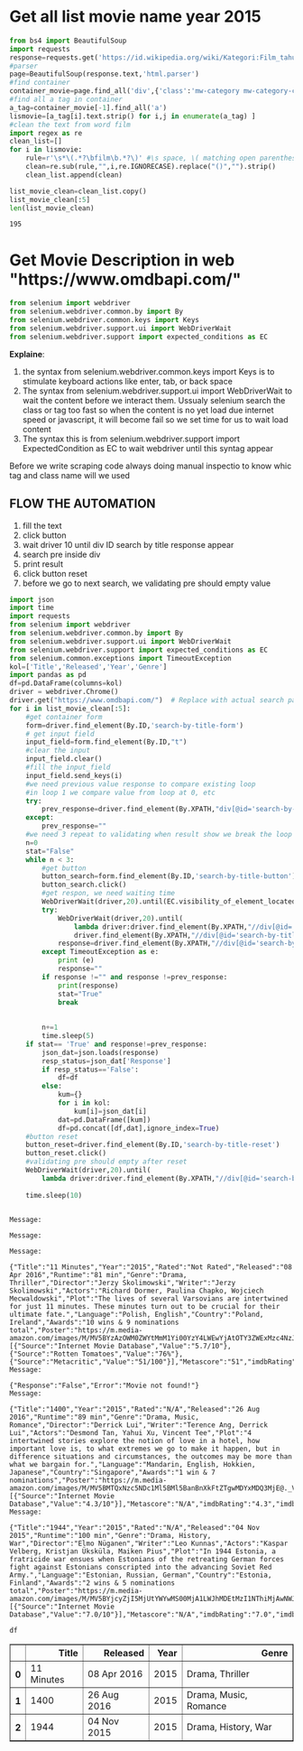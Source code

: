 <h1>Get all list movie name year 2015</h1>


```python
from bs4 import BeautifulSoup
import requests
response=requests.get('https://id.wikipedia.org/wiki/Kategori:Film_tahun_2015')
#parser
page=BeautifulSoup(response.text,'html.parser')
#find container
container_movie=page.find_all('div',{'class':'mw-category mw-category-columns'})
#find all a tag in container
a_tag=container_movie[-1].find_all('a')
lismovie=[a_tag[i].text.strip() for i,j in enumerate(a_tag) ]
#clean the text from word film
import regex as re
clean_list=[]
for i in lismovie:
    rule=r'\s*\(.*?\bfilm\b.*?\)' #\s space, \( matching open parenthesis, .*? macthing anything before.\boundary
    clean=re.sub(rule,"",i,re.IGNORECASE).replace("()","").strip()
    clean_list.append(clean)
```


```python
list_movie_clean=clean_list.copy()
list_movie_clean[:5]
len(list_movie_clean)
```




    195



<h1>Get Movie Description in web "https://www.omdbapi.com/"</h1>


```python
from selenium import webdriver
from selenium.webdriver.common.by import By
from selenium.webdriver.common.keys import Keys
from selenium.webdriver.support.ui import WebDriverWait
from selenium.webdriver.support import expected_conditions as EC
```

**Explaine**:
1. the syntax from selenium.webdriver.common.keys import Keys is to stimulate keyboard actions like enter, tab, or back space
2. The syntax from selenium.webdriver.support.ui import WebDriverWait to wait the content before we interact them. Ussualy selenium search the class or tag too fast so when the content is no yet load due internet speed or javascript, it will become fail so we set time for us to wait load content
3. The syntax this is from selenium.webdriver.support import ExpectedCondition as EC to wait webdriver until this syntag appear

<p> Before we write scraping code always doing manual inspectio to know whic tag and class name will we used</p>

<h2>FLOW THE AUTOMATION</h2>

1. fill the text
2. click button
3. wait driver 10 until div ID search by title response appear
4. search pre inside div
5. print result
6. click button reset
7. before we go to next search, we validating pre should empty value


```python
import json
import time
import requests  
from selenium import webdriver
from selenium.webdriver.common.by import By
from selenium.webdriver.support.ui import WebDriverWait
from selenium.webdriver.support import expected_conditions as EC
from selenium.common.exceptions import TimeoutException
kol=['Title','Released','Year','Genre']
import pandas as pd
df=pd.DataFrame(columns=kol)
driver = webdriver.Chrome()
driver.get("https://www.omdbapi.com/")  # Replace with actual search page
for i in list_movie_clean[:5]:
    #get container form
    form=driver.find_element(By.ID,'search-by-title-form')
    # get input field
    input_field=form.find_element(By.ID,"t")
    #clear the input
    input_field.clear()
    #fill the input_field
    input_field.send_keys(i)
    #we need previous value response to compare existing loop
    #in loop 1 we compare value from loop at 0, etc
    try:
        prev_response=driver.find_element(By.XPATH,"div[@id='search-by-title-response']/pre").text.strip()
    except:
        prev_response=""
    #we need 3 repeat to validating when result show we break the loop
    n=0
    stat="False"
    while n < 3:
        #get button
        button_search=form.find_element(By.ID,'search-by-title-button')
        button_search.click()
        #get respon, we need waiting time
        WebDriverWait(driver,20).until(EC.visibility_of_element_located((By.XPATH,"//div[@id='search-by-title-response']/pre")))
        try:
            WebDriverWait(driver,20).until(
                lambda driver:driver.find_element(By.XPATH,"//div[@id='search-by-title-response']/pre").text.strip()!="" and 
                driver.find_element(By.XPATH,"//div[@id='search-by-title-response']/pre").text.strip() !=prev_response)
            response=driver.find_element(By.XPATH,"//div[@id='search-by-title-response']/pre").text.strip()
        except TimeoutException as e:
            print (e)
            response=""
        if response !="" and response !=prev_response:
            print(response)
            stat="True"
            break
     
        
        n+=1
        time.sleep(5)
    if stat== 'True' and response!=prev_response:
        json_dat=json.loads(response)
        resp_status=json_dat['Response']
        if resp_status=='False':
            df=df
        else:
            kum={}
            for i in kol:
                kum[i]=json_dat[i]
            dat=pd.DataFrame([kum])
            df=pd.concat([df,dat],ignore_index=True)
    #button reset
    button_reset=driver.find_element(By.ID,'search-by-title-reset')
    button_reset.click()
    #validating pre should empty after reset
    WebDriverWait(driver,20).until(
        lambda driver:driver.find_element(By.XPATH,"//div[@id='search-by-title-response']/pre").text.strip()=="" )
                
    time.sleep(10)
    
```

    Message: 
    
    Message: 
    
    Message: 
    
    {"Title":"11 Minutes","Year":"2015","Rated":"Not Rated","Released":"08 Apr 2016","Runtime":"81 min","Genre":"Drama, Thriller","Director":"Jerzy Skolimowski","Writer":"Jerzy Skolimowski","Actors":"Richard Dormer, Paulina Chapko, Wojciech Mecwaldowski","Plot":"The lives of several Varsovians are intertwined for just 11 minutes. These minutes turn out to be crucial for their ultimate fate.","Language":"Polish, English","Country":"Poland, Ireland","Awards":"10 wins & 9 nominations total","Poster":"https://m.media-amazon.com/images/M/MV5BYzAzOWM0ZWYtMmM1Yi00YzY4LWEwYjAtOTY3ZWExMzc4NzJkXkEyXkFqcGc@._V1_SX300.jpg","Ratings":[{"Source":"Internet Movie Database","Value":"5.7/10"},{"Source":"Rotten Tomatoes","Value":"76%"},{"Source":"Metacritic","Value":"51/100"}],"Metascore":"51","imdbRating":"5.7","imdbVotes":"2,103","imdbID":"tt3865478","Type":"movie","DVD":"N/A","BoxOffice":"N/A","Production":"N/A","Website":"N/A","Response":"True"}
    Message: 
    
    {"Response":"False","Error":"Movie not found!"}
    Message: 
    
    {"Title":"1400","Year":"2015","Rated":"N/A","Released":"26 Aug 2016","Runtime":"89 min","Genre":"Drama, Music, Romance","Director":"Derrick Lui","Writer":"Terence Ang, Derrick Lui","Actors":"Desmond Tan, Yahui Xu, Vincent Tee","Plot":"4 intertwined stories explore the notion of love in a hotel, how important love is, to what extremes we go to make it happen, but in difference situations and circumstances, the outcomes may be more than what we bargain for.","Language":"Mandarin, English, Hokkien, Japanese","Country":"Singapore","Awards":"1 win & 7 nominations","Poster":"https://m.media-amazon.com/images/M/MV5BMTQxNzc5NDc1Ml5BMl5BanBnXkFtZTgwMDYxMDQ3MjE@._V1_SX300.jpg","Ratings":[{"Source":"Internet Movie Database","Value":"4.3/10"}],"Metascore":"N/A","imdbRating":"4.3","imdbVotes":"32","imdbID":"tt4029928","Type":"movie","DVD":"N/A","BoxOffice":"N/A","Production":"N/A","Website":"N/A","Response":"True"}
    Message: 
    
    {"Title":"1944","Year":"2015","Rated":"N/A","Released":"04 Nov 2015","Runtime":"100 min","Genre":"Drama, History, War","Director":"Elmo Nüganen","Writer":"Leo Kunnas","Actors":"Kaspar Velberg, Kristjan Üksküla, Maiken Pius","Plot":"In 1944 Estonia, a fratricide war ensues when Estonians of the retreating German forces fight against Estonians conscripted into the advancing Soviet Red Army.","Language":"Estonian, Russian, German","Country":"Estonia, Finland","Awards":"2 wins & 5 nominations total","Poster":"https://m.media-amazon.com/images/M/MV5BYjcyZjI5MjUtYWYwMS00MjA1LWJhMDEtMzI1NThiMjAwNWJlXkEyXkFqcGc@._V1_SX300.jpg","Ratings":[{"Source":"Internet Movie Database","Value":"7.0/10"}],"Metascore":"N/A","imdbRating":"7.0","imdbVotes":"6,501","imdbID":"tt3213684","Type":"movie","DVD":"N/A","BoxOffice":"N/A","Production":"N/A","Website":"N/A","Response":"True"}
    


```python
df
```




<div>
<style scoped>
    .dataframe tbody tr th:only-of-type {
        vertical-align: middle;
    }

    .dataframe tbody tr th {
        vertical-align: top;
    }

    .dataframe thead th {
        text-align: right;
    }
</style>
<table border="1" class="dataframe">
  <thead>
    <tr style="text-align: right;">
      <th></th>
      <th>Title</th>
      <th>Released</th>
      <th>Year</th>
      <th>Genre</th>
    </tr>
  </thead>
  <tbody>
    <tr>
      <th>0</th>
      <td>11 Minutes</td>
      <td>08 Apr 2016</td>
      <td>2015</td>
      <td>Drama, Thriller</td>
    </tr>
    <tr>
      <th>1</th>
      <td>1400</td>
      <td>26 Aug 2016</td>
      <td>2015</td>
      <td>Drama, Music, Romance</td>
    </tr>
    <tr>
      <th>2</th>
      <td>1944</td>
      <td>04 Nov 2015</td>
      <td>2015</td>
      <td>Drama, History, War</td>
    </tr>
  </tbody>
</table>
</div>


